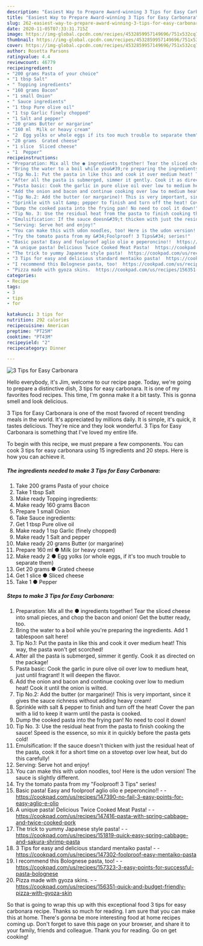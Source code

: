 ```yaml
---
description: "Easiest Way to Prepare Award-winning 3 Tips for Easy Carbonara"
title: "Easiest Way to Prepare Award-winning 3 Tips for Easy Carbonara"
slug: 262-easiest-way-to-prepare-award-winning-3-tips-for-easy-carbonara
date: 2020-11-05T07:33:31.715Z
image: https://img-global.cpcdn.com/recipes/4532859957149696/751x532cq70/3-tips-for-easy-carbonara-recipe-main-photo.jpg
thumbnail: https://img-global.cpcdn.com/recipes/4532859957149696/751x532cq70/3-tips-for-easy-carbonara-recipe-main-photo.jpg
cover: https://img-global.cpcdn.com/recipes/4532859957149696/751x532cq70/3-tips-for-easy-carbonara-recipe-main-photo.jpg
author: Rosetta Parsons
ratingvalue: 4.4
reviewcount: 46779
recipeingredient:
- "200 grams Pasta of your choice"
- "1 tbsp Salt"
- " Topping ingredients"
- "160 grams Bacon"
- "1 small Onion"
- " Sauce ingredients"
- "1 tbsp Pure olive oil"
- "1 tsp Garlic finely chopped"
- "1 Salt and pepper"
- "20 grams Butter or margarine"
- "160 ml  Milk or heavy cream"
- "2  Egg yolks or whole eggs if its too much trouble to separate them"
- "20 grams  Grated cheese"
- "1 slice  Sliced cheese"
- "1  Pepper"
recipeinstructions:
- "Preparation: Mix all the ● ingredients together! Tear the sliced cheese into small pieces, and chop the bacon and onion! Get the butter ready, too."
- "Bring the water to a boil while you&#39;re preparing the ingredients. Add 1 tablespoon salt here!"
- "Tip No.1: Put the pasta in like this and cook it over medium heat! This way, the pasta won&#39;t get scorched!"
- "After all the pasta is submerged, simmer it gently. Cook it as directed on the package!"
- "Pasta basic: Cook the garlic in pure olive oil over low to medium heat, just until fragrant! It will deepen the flavor."
- "Add the onion and bacon and continue cooking over low to medium heat!  Cook it until the onion is wilted."
- "Tip No.2: Add the butter (or margarine)! This is very important, since it gives the sauce richness without adding heavy cream!"
- "Sprinkle with salt &amp; pepper to finish and turn off the heat! Cover the pan with a lid to keep it warm until the pasta is cooked."
- "Dump the cooked pasta into the frying pan! No need to cool it down!"
- "Tip No. 3: Use the residual heat from the pasta to finish cooking the sauce! Speed is the essence, so mix it in quickly before the pasta gets cold!"
- "Emulsification: If the sauce doesn&#39;t thicken with just the residual heat of the pasta, cook it for a short time on a stovetop over low heat, but do this carefully!"
- "Serving: Serve hot and enjoy!"
- "You can make this with udon noodles, too! Here is the udon version! The sauce is slightly different."
- "Try the tomato pasta from my &#34;Foolproof! 3 Tips&#34; series!"
- "Basic pasta! Easy and foolproof aglio olio e peperoncino!!  https://cookpad.com/us/recipes/147390-no-fail-3-easy-points-for-easy-aglio-e-olio"
- "A unique pasta! Delicious Twice Cooked Meat Pasta!  https://cookpad.com/us/recipes/147416-pasta-with-spring-cabbage-and-twice-cooked-pork"
- "The trick to yummy Japanese style pasta!  https://cookpad.com/us/recipes/151819-quick-easy-spring-cabbage-and-sakura-shrimp-pasta"
- "3 Tips for easy and delicious standard mentaiko pasta!  https://cookpad.com/us/recipes/147302-foolproof-easy-mentaiko-pasta"
- "I recommend this Bolognese pasta, too!  https://cookpad.com/us/recipes/157323-3-easy-points-for-successful-pasta-bolognese"
- "Pizza made with gyoza skins.  https://cookpad.com/us/recipes/156351-quick-and-budget-friendly-pizza-with-gyoza-skin"
categories:
- Recipe
tags:
- 3
- tips
- for

katakunci: 3 tips for 
nutrition: 292 calories
recipecuisine: American
preptime: "PT25M"
cooktime: "PT43M"
recipeyield: "2"
recipecategory: Dinner

---
```



![3 Tips for Easy Carbonara](https://img-global.cpcdn.com/recipes/4532859957149696/751x532cq70/3-tips-for-easy-carbonara-recipe-main-photo.jpg)

Hello everybody, it's Jim, welcome to our recipe page. Today, we're going to prepare a distinctive dish, 3 tips for easy carbonara. It is one of my favorites food recipes. This time, I'm gonna make it a bit tasty. This is gonna smell and look delicious.

3 Tips for Easy Carbonara is one of the most favored of recent trending meals in the world. It's appreciated by millions daily. It is simple, it's quick, it tastes delicious. They're nice and they look wonderful. 3 Tips for Easy Carbonara is something that I've loved my entire life.




To begin with this recipe, we must prepare a few components. You can cook 3 tips for easy carbonara using 15 ingredients and 20 steps. Here is how you can achieve it.

<!--inarticleads1-->

##### The ingredients needed to make 3 Tips for Easy Carbonara:

1. Take 200 grams Pasta of your choice
1. Take 1 tbsp Salt
1. Make ready  Topping ingredients:
1. Make ready 160 grams Bacon
1. Prepare 1 small Onion
1. Take  Sauce ingredients:
1. Get 1 tbsp Pure olive oil
1. Make ready 1 tsp Garlic (finely chopped)
1. Make ready 1 Salt and pepper
1. Make ready 20 grams Butter (or margarine)
1. Prepare 160 ml ● Milk (or heavy cream)
1. Make ready 2 ● Egg yolks (or whole eggs, if it&#39;s too much trouble to separate them)
1. Get 20 grams ● Grated cheese
1. Get 1 slice ● Sliced cheese
1. Take 1 ● Pepper




<!--inarticleads2-->

##### Steps to make 3 Tips for Easy Carbonara:

1. Preparation: Mix all the ● ingredients together! Tear the sliced cheese into small pieces, and chop the bacon and onion! Get the butter ready, too.
1. Bring the water to a boil while you&#39;re preparing the ingredients. Add 1 tablespoon salt here!
1. Tip No.1: Put the pasta in like this and cook it over medium heat! This way, the pasta won&#39;t get scorched!
1. After all the pasta is submerged, simmer it gently. Cook it as directed on the package!
1. Pasta basic: Cook the garlic in pure olive oil over low to medium heat, just until fragrant! It will deepen the flavor.
1. Add the onion and bacon and continue cooking over low to medium heat!  Cook it until the onion is wilted.
1. Tip No.2: Add the butter (or margarine)! This is very important, since it gives the sauce richness without adding heavy cream!
1. Sprinkle with salt &amp; pepper to finish and turn off the heat! Cover the pan with a lid to keep it warm until the pasta is cooked.
1. Dump the cooked pasta into the frying pan! No need to cool it down!
1. Tip No. 3: Use the residual heat from the pasta to finish cooking the sauce! Speed is the essence, so mix it in quickly before the pasta gets cold!
1. Emulsification: If the sauce doesn&#39;t thicken with just the residual heat of the pasta, cook it for a short time on a stovetop over low heat, but do this carefully!
1. Serving: Serve hot and enjoy!
1. You can make this with udon noodles, too! Here is the udon version! The sauce is slightly different.
1. Try the tomato pasta from my &#34;Foolproof! 3 Tips&#34; series!
1. Basic pasta! Easy and foolproof aglio olio e peperoncino!! -  - https://cookpad.com/us/recipes/147390-no-fail-3-easy-points-for-easy-aglio-e-olio
1. A unique pasta! Delicious Twice Cooked Meat Pasta! -  - https://cookpad.com/us/recipes/147416-pasta-with-spring-cabbage-and-twice-cooked-pork
1. The trick to yummy Japanese style pasta! -  - https://cookpad.com/us/recipes/151819-quick-easy-spring-cabbage-and-sakura-shrimp-pasta
1. 3 Tips for easy and delicious standard mentaiko pasta! -  - https://cookpad.com/us/recipes/147302-foolproof-easy-mentaiko-pasta
1. I recommend this Bolognese pasta, too! -  - https://cookpad.com/us/recipes/157323-3-easy-points-for-successful-pasta-bolognese
1. Pizza made with gyoza skins. -  - https://cookpad.com/us/recipes/156351-quick-and-budget-friendly-pizza-with-gyoza-skin




So that is going to wrap this up with this exceptional food 3 tips for easy carbonara recipe. Thanks so much for reading. I am sure that you can make this at home. There's gonna be more interesting food at home recipes coming up. Don't forget to save this page on your browser, and share it to your family, friends and colleague. Thank you for reading. Go on get cooking!

